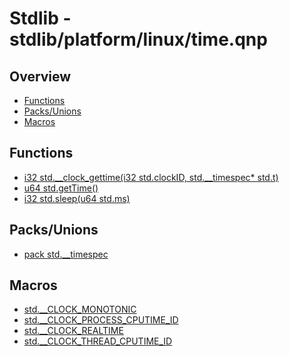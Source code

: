
# Stdlib - stdlib/platform/linux/time.qnp

## Overview
 - [Functions](#functions)
 - [Packs/Unions](#packs-unions)
 - [Macros](#macros)


## Functions
 - [i32 std.__clock_gettime(i32 std.clockID, std.__timespec* std.t)]()
 - [u64 std.getTime()]()
 - [i32 std.sleep(u64 std.ms)]()

## Packs/Unions
 - [pack std.__timespec]()

## Macros
 - [std.__CLOCK_MONOTONIC]()
 - [std.__CLOCK_PROCESS_CPUTIME_ID]()
 - [std.__CLOCK_REALTIME]()
 - [std.__CLOCK_THREAD_CPUTIME_ID]()

